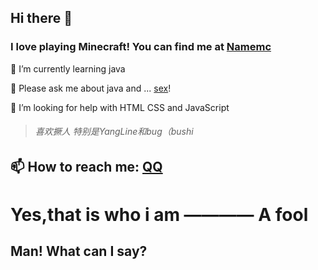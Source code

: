 
## Hi there 👋
### I love playing Minecraft! You can find me at [Namemc](https://namemc.com/profile/xingyuan1023.1)

🌱 I’m currently learning java 

💬 Please ask me about java and ... [sex](https://cn.pornhub.com/users/simple_qwq)!

🤔 I’m looking for help with HTML CSS and JavaScript

>###### 喜欢撅人 特别是YangLine和bug（bushi

## 📫 How to reach me: [QQ](http://wpa.qq.com/msgrd?v=3&uin=3109224712&site=qq&menu=yes)

# Yes,that is who i am ———— A fool
## Man! What can I say?

<!--
**xingyuan1023/xingyuan1023** is a ✨ _special_ ✨ repository because its `README.md` (this file) appears on your GitHub profile.

Here are some ideas to get you started:

- 🔭 I’m currently working on ...
- 🌱 I’m currently learning ...
- 👯 I’m looking to collaborate on ...
- 🤔 I’m looking for help with ...
- 💬 Ask me about ...
- 📫 How to reach me: ...
- 😄 Pronouns: ...
- ⚡ Fun fact: ...
-->
